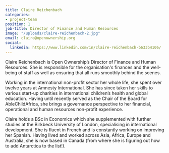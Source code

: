 ```yaml
---
title: Claire Reichenbach
categories:
- project-team
position: 1
job-title: Director of Finance and Human Resources
image: "/uploads/claire-reichenbach-2.jpg"
email: claire@openownership.org
social:
  linkedin: https://www.linkedin.com/in/claire-reichenbach-b633b4106/
---
```


Claire Reichenbach is Open Ownership’s Director of Finance and Human Resources. She is responsible for the organisation's finances and the well-being of staff as well as ensuring that all runs smoothly behind the scenes.

Working in the international non-profit sector her whole life, she spent over twelve years at Amnesty International. She has since taken her skills to various start-up charities in international children’s health and global education. Having until recently served as the Chair of the Board for AbleChildAfrica, she brings a governance perspective to her financial, operational and human resources non-profit experience.

Claire holds a BSc in Economics which she supplemented with further studies at the Birkbeck University of London, specialising in international development. She is fluent in French and is constantly working on improving her Spanish. Having lived and worked across Asia, Africa, Europe and Australia, she is now based in Canada (from where she is figuring out how to add Antarctica to the list!).
